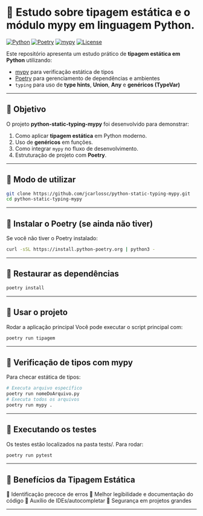 # 📌 Estudo sobre tipagem estática e o módulo mypy em linguagem Python.

[![Python](https://img.shields.io/badge/python-3.11%2B-blue.svg)](https://www.python.org/)
[![Poetry](https://img.shields.io/badge/poetry-managed-orange)](https://python-poetry.org/)
[![mypy](https://img.shields.io/badge/mypy-checked-success)](https://mypy.readthedocs.io/)
[![License](https://img.shields.io/badge/license-MIT-green)](LICENSE)

Este repositório apresenta um estudo prático de **tipagem estática em Python** utilizando:
- [mypy](https://mypy.readthedocs.io/) para verificação estática de tipos  
- [Poetry](https://python-poetry.org/) para gerenciamento de dependências e ambientes  
- `typing` para uso de **type hints**, **Union**, **Any** e **genéricos (TypeVar)**  

---

## 📌 Objetivo

O projeto **python-static-typing-mypy** foi desenvolvido para demonstrar:
1. Como aplicar **tipagem estática** em Python moderno.  
2. Uso de **genéricos** em funções.  
3. Como integrar `mypy` no fluxo de desenvolvimento.  
4. Estruturação de projeto com **Poetry**.  

---

## 📌 Modo de utilizar

```bash
git clone https://github.com/jcarlossc/python-static-typing-mypy.git
cd python-static-typing-mypy
```

---

## 📌 Instalar o Poetry (se ainda não tiver)

Se você não tiver o Poetry instalado:
```bash
curl -sSL https://install.python-poetry.org | python3 -
```

---

## 📌 Restaurar as dependências

```bash
poetry install
```

---

## 📌 Usar o projeto

Rodar a aplicação principal
Você pode executar o script principal com:
```bash
poetry run tipagem
```
---

## 📌 Verificação de tipos com mypy

Para checar estática de tipos:

```bash
# Executa arquivo específico
poetry run nomeDoArquivo.py
# Executa todos os arquivos
poetry run mypy .
```

---

## 📌 Executando os testes

Os testes estão localizados na pasta tests/. Para rodar:

```bash
poetry run pytest
```

---

## 📌 Benefícios da Tipagem Estática

📌 Identificação precoce de erros
📌 Melhor legibilidade e documentação do código
📌 Auxílio de IDEs/autocompletar
📌 Segurança em projetos grandes

---

